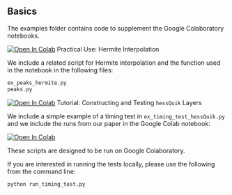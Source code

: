 ## Basics
The examples folder contains code to supplement the Google Colaboratory notebooks.

[![Open In Colab](https://colab.research.google.com/assets/colab-badge.svg)](https://colab.research.google.com/drive/1GCUSR9fGhQ9PoqfPxv8qRfqf88_ibyUA?usp=sharing) Practical Use: Hermite Interpolation


We include a related script for Hermite interpolation and the function used in the notebook in the following files:
```python
ex_peaks_hermite.py
peaks.py
```

[![Open In Colab](https://colab.research.google.com/assets/colab-badge.svg)](https://colab.research.google.com/drive/1842TWdILPNhiqLMw9JMZjdZ6T-B6hzul?usp=sharing) Tutorial: Constructing and Testing ```hessQuik``` Layers

We include a simple example of a timing test in ```ex_timing_test_hessQuik.py``` and we include the runs from our paper in the Google Colab notebook:

[![Open In Colab](https://colab.research.google.com/assets/colab-badge.svg)](https://colab.research.google.com/github/elizabethnewman/hessQuik/blob/main/hessQuik/examples/hessQuikTimingTest.ipynb)

These scripts are designed to be run on Google Colaboratory.  

If you are interested in running the tests locally, please use the following from the command line:
```python
python run_timing_test.py
```
